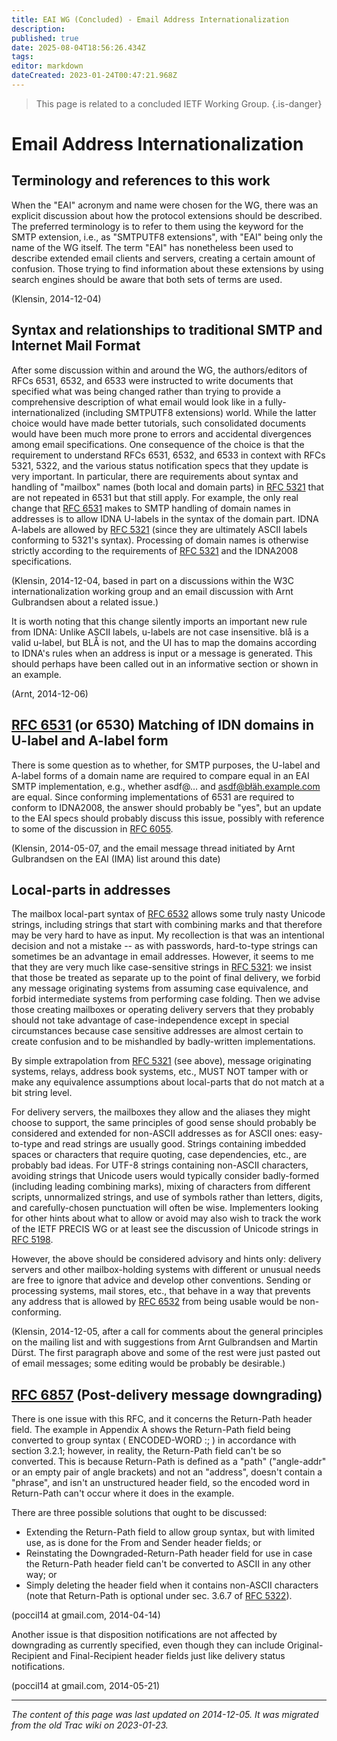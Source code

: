 ```yaml
---
title: EAI WG (Concluded) - Email Address Internationalization
description: 
published: true
date: 2025-08-04T18:56:26.434Z
tags: 
editor: markdown
dateCreated: 2023-01-24T00:47:21.968Z
---
```


> This page is related to a concluded IETF Working Group.
{.is-danger}

# Email Address Internationalization 
## Terminology and references to this work
When the "EAI" acronym and name were chosen for the WG, there was an explicit discussion about how the protocol extensions should be described. The preferred terminology is to refer to them using the keyword for the SMTP extension, i.e., as "SMTPUTF8 extensions", with "EAI" being only the name of the WG itself. The term "EAI" has nonetheless been used to describe extended email clients and servers, creating a certain amount of confusion. Those trying to find information about these extensions by using search engines should be aware that both sets of terms are used.

(Klensin, 2014-12-04)

## Syntax and relationships to traditional SMTP and Internet Mail Format
After some discussion within and around the WG, the authors/editors of RFCs 6531, 6532, and 6533 were instructed to write documents that specified what was being changed rather than trying to provide a comprehensive description of what email would look like in a fully-internationalized (including SMTPUTF8 extensions) world. While the latter choice would have made better tutorials, such consolidated documents would have been much more prone to errors and accidental divergences among email specifications. One consequence of the choice is that the requirement to understand RFCs 6531, 6532, and 6533 in context with RFCs 5321, 5322, and the various status notification specs that they update is very important. In particular, there are requirements about syntax and handling of "mailbox" names (both local and domain parts) in [RFC 5321](http://tools.ietf.org/html/rfc5321) that are not repeated in 6531 but that still apply. For example, the only real change that [RFC 6531](http://tools.ietf.org/html/rfc6531) makes to SMTP handling of domain names in addresses is to allow IDNA U-labels in the syntax of the domain part. IDNA A-labels are allowed by [RFC 5321](http://tools.ietf.org/html/rfc5321) (since they are ultimately ASCII labels conforming to 5321's syntax). Processing of domain names is otherwise strictly according to the requirements of [RFC 5321](http://tools.ietf.org/html/rfc5321) and the IDNA2008 specifications.

(Klensin, 2014-12-04, based in part on a discussions within the W3C internationalization working group and an email discussion with Arnt Gulbrandsen about a related issue.)

It is worth noting that this change silently imports an important new rule from IDNA: Unlike ASCII labels, u-labels are not case insensitive. blå is a valid u-label, but BLÅ is not, and the UI has to map the domains according to IDNA's rules when an address is input or a message is generated. This should perhaps have been called out in an informative section or shown in an example.

(Arnt, 2014-12-06)

## [RFC 6531](http://tools.ietf.org/html/rfc6531) (or 6530) Matching of IDN domains in U-label and A-label form
There is some question as to whether, for SMTP purposes, the U-label and A-label forms of a domain name are required to compare equal in an EAI SMTP implementation, e.g., whether asdf@… and asdf@błäh.example.com are equal. Since conforming implementations of 6531 are required to conform to IDNA2008, the answer should probably be "yes", but an update to the EAI specs should probably discuss this issue, possibly with reference to some of the discussion in [RFC 6055](http://tools.ietf.org/html/rfc6055).

(Klensin, 2014-05-07, and the email message thread initiated by Arnt Gulbrandsen on the EAI (IMA) list around this date)

## Local-parts in addresses
The mailbox local-part syntax of [RFC 6532](http://tools.ietf.org/html/rfc6532) allows some truly nasty Unicode strings, including strings that start with combining marks and that therefore may be very hard to have as input. My recollection is that was an intentional decision and not a mistake -- as with passwords, hard-to-type strings can sometimes be an advantage in email addresses. However, it seems to me that they are very much like case-sensitive strings in [RFC 5321](http://tools.ietf.org/html/rfc5321): we insist that those be treated as separate up to the point of final delivery, we forbid any message originating systems from assuming case equivalence, and forbid intermediate systems from performing case folding. Then we advise those creating mailboxes or operating delivery servers that they probably should not take advantage of case-independence except in special circumstances because case sensitive addresses are almost certain to create confusion and to be mishandled by badly-written implementations.

By simple extrapolation from [RFC 5321](http://tools.ietf.org/html/rfc5321) (see above), message originating systems, relays, address book systems, etc., MUST NOT tamper with or make any equivalence assumptions about local-parts that do not match at a bit string level.

For delivery servers, the mailboxes they allow and the aliases they might choose to support, the same principles of good sense should probably be considered and extended for non-ASCII addresses as for ASCII ones: easy-to-type and read strings are usually good. Strings containing imbedded spaces or characters that require quoting, case dependencies, etc., are probably bad ideas. For UTF-8 strings containing non-ASCII characters, avoiding strings that Unicode users would typically consider badly-formed (including leading combining marks), mixing of characters from different scripts, unnormalized strings, and use of symbols rather than letters, digits, and carefully-chosen punctuation will often be wise. Implementers looking for other hints about what to allow or avoid may also wish to track the work of the IETF PRECIS WG or at least see the discussion of Unicode strings in [RFC 5198](http://tools.ietf.org/html/rfc5198).

However, the above should be considered advisory and hints only: delivery servers and other mailbox-holding systems with different or unusual needs are free to ignore that advice and develop other conventions. Sending or processing systems, mail stores, etc., that behave in a way that prevents any address that is allowed by [RFC 6532](http://tools.ietf.org/html/rfc6532) from being usable would be non-conforming.

(Klensin, 2014-12-05, after a call for comments about the general principles on the mailing list and with suggestions from Arnt Gulbrandsen and Martin Dürst. The first paragraph above and some of the rest were just pasted out of email messages; some editing would be probably be desirable.)

## [RFC 6857](http://tools.ietf.org/html/rfc6857) (Post-delivery message downgrading)
There is one issue with this RFC, and it concerns the Return-Path header field. The example in Appendix A shows the Return-Path field being converted to group syntax ( ENCODED-WORD :; ) in accordance with section 3.2.1; however, in reality, the Return-Path field can't be so converted. This is because Return-Path is defined as a "path" ("angle-addr" or an empty pair of angle brackets) and not an "address", doesn't contain a "phrase", and isn't an unstructured header field, so the encoded word in Return-Path can't occur where it does in the example.

There are three possible solutions that ought to be discussed:

- Extending the Return-Path field to allow group syntax, but with limited use, as is done for the From and Sender header fields; or
- Reinstating the Downgraded-Return-Path header field for use in case the Return-Path header field can't be converted to ASCII in any other way; or
- Simply deleting the header field when it contains non-ASCII characters (note that Return-Path is optional under sec. 3.6.7 of [RFC 5322](http://tools.ietf.org/html/rfc5322)).

(poccil14 at gmail.com, 2014-04-14)

Another issue is that disposition notifications are not affected by downgrading as currently specified, even though they can include Original-Recipient and Final-Recipient header fields just like delivery status notifications.

(poccil14 at gmail.com, 2014-05-21)
&nbsp;
&nbsp;
&nbsp;

---

*The content of this page was last updated on 2014-12-05. It was migrated from the old Trac wiki on 2023-01-23.*